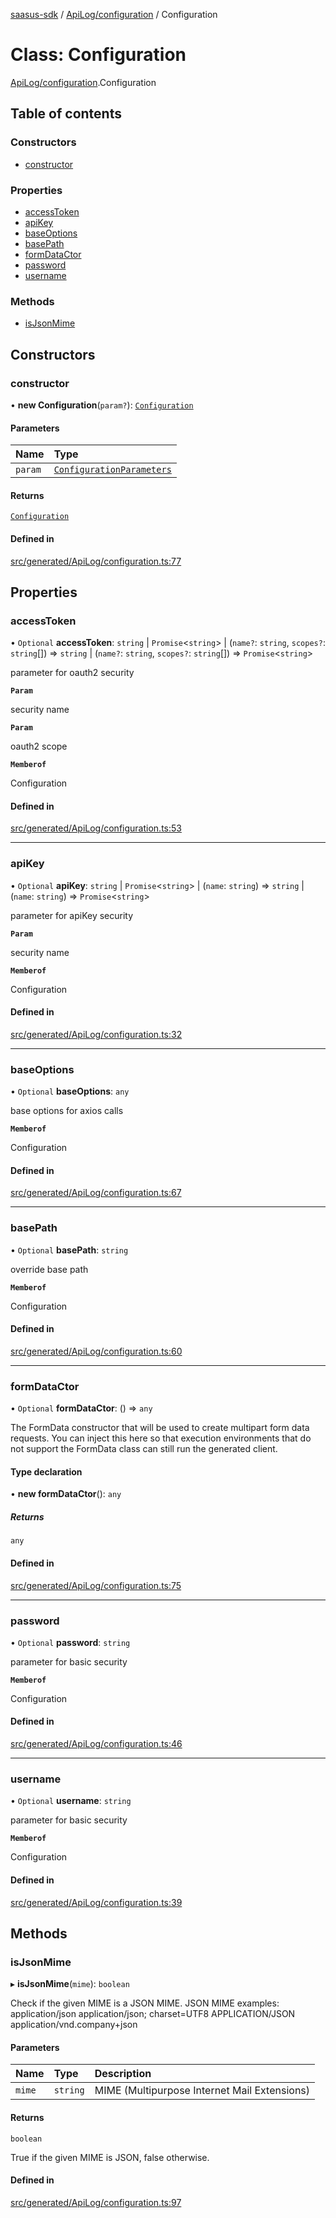 [saasus-sdk](../README.md) / [ApiLog/configuration](../modules/ApiLog_configuration.md) / Configuration

# Class: Configuration

[ApiLog/configuration](../modules/ApiLog_configuration.md).Configuration

## Table of contents

### Constructors

- [constructor](ApiLog_configuration.Configuration.md#constructor)

### Properties

- [accessToken](ApiLog_configuration.Configuration.md#accesstoken)
- [apiKey](ApiLog_configuration.Configuration.md#apikey)
- [baseOptions](ApiLog_configuration.Configuration.md#baseoptions)
- [basePath](ApiLog_configuration.Configuration.md#basepath)
- [formDataCtor](ApiLog_configuration.Configuration.md#formdatactor)
- [password](ApiLog_configuration.Configuration.md#password)
- [username](ApiLog_configuration.Configuration.md#username)

### Methods

- [isJsonMime](ApiLog_configuration.Configuration.md#isjsonmime)

## Constructors

### constructor

• **new Configuration**(`param?`): [`Configuration`](ApiLog_configuration.Configuration.md)

#### Parameters

| Name | Type |
| :------ | :------ |
| `param` | [`ConfigurationParameters`](../interfaces/ApiLog_configuration.ConfigurationParameters.md) |

#### Returns

[`Configuration`](ApiLog_configuration.Configuration.md)

#### Defined in

[src/generated/ApiLog/configuration.ts:77](https://github.com/saasus-platform/saasus-sdk-javascript/blob/c67ac22/src/generated/ApiLog/configuration.ts#L77)

## Properties

### accessToken

• `Optional` **accessToken**: `string` \| `Promise`\<`string`\> \| (`name?`: `string`, `scopes?`: `string`[]) => `string` \| (`name?`: `string`, `scopes?`: `string`[]) => `Promise`\<`string`\>

parameter for oauth2 security

**`Param`**

security name

**`Param`**

oauth2 scope

**`Memberof`**

Configuration

#### Defined in

[src/generated/ApiLog/configuration.ts:53](https://github.com/saasus-platform/saasus-sdk-javascript/blob/c67ac22/src/generated/ApiLog/configuration.ts#L53)

___

### apiKey

• `Optional` **apiKey**: `string` \| `Promise`\<`string`\> \| (`name`: `string`) => `string` \| (`name`: `string`) => `Promise`\<`string`\>

parameter for apiKey security

**`Param`**

security name

**`Memberof`**

Configuration

#### Defined in

[src/generated/ApiLog/configuration.ts:32](https://github.com/saasus-platform/saasus-sdk-javascript/blob/c67ac22/src/generated/ApiLog/configuration.ts#L32)

___

### baseOptions

• `Optional` **baseOptions**: `any`

base options for axios calls

**`Memberof`**

Configuration

#### Defined in

[src/generated/ApiLog/configuration.ts:67](https://github.com/saasus-platform/saasus-sdk-javascript/blob/c67ac22/src/generated/ApiLog/configuration.ts#L67)

___

### basePath

• `Optional` **basePath**: `string`

override base path

**`Memberof`**

Configuration

#### Defined in

[src/generated/ApiLog/configuration.ts:60](https://github.com/saasus-platform/saasus-sdk-javascript/blob/c67ac22/src/generated/ApiLog/configuration.ts#L60)

___

### formDataCtor

• `Optional` **formDataCtor**: () => `any`

The FormData constructor that will be used to create multipart form data
requests. You can inject this here so that execution environments that
do not support the FormData class can still run the generated client.

#### Type declaration

• **new formDataCtor**(): `any`

##### Returns

`any`

#### Defined in

[src/generated/ApiLog/configuration.ts:75](https://github.com/saasus-platform/saasus-sdk-javascript/blob/c67ac22/src/generated/ApiLog/configuration.ts#L75)

___

### password

• `Optional` **password**: `string`

parameter for basic security

**`Memberof`**

Configuration

#### Defined in

[src/generated/ApiLog/configuration.ts:46](https://github.com/saasus-platform/saasus-sdk-javascript/blob/c67ac22/src/generated/ApiLog/configuration.ts#L46)

___

### username

• `Optional` **username**: `string`

parameter for basic security

**`Memberof`**

Configuration

#### Defined in

[src/generated/ApiLog/configuration.ts:39](https://github.com/saasus-platform/saasus-sdk-javascript/blob/c67ac22/src/generated/ApiLog/configuration.ts#L39)

## Methods

### isJsonMime

▸ **isJsonMime**(`mime`): `boolean`

Check if the given MIME is a JSON MIME.
JSON MIME examples:
  application/json
  application/json; charset=UTF8
  APPLICATION/JSON
  application/vnd.company+json

#### Parameters

| Name | Type | Description |
| :------ | :------ | :------ |
| `mime` | `string` | MIME (Multipurpose Internet Mail Extensions) |

#### Returns

`boolean`

True if the given MIME is JSON, false otherwise.

#### Defined in

[src/generated/ApiLog/configuration.ts:97](https://github.com/saasus-platform/saasus-sdk-javascript/blob/c67ac22/src/generated/ApiLog/configuration.ts#L97)
